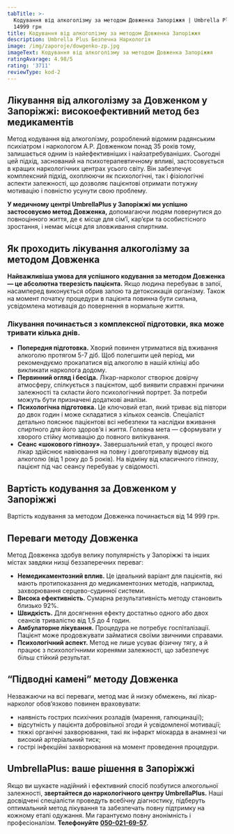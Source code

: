 ```yaml
---
tabTitle: >-
  Кодування від алкоголізму за методом Довженка Запоріжжя | Umbrella Plus | Від
  14999 грн
title: Кодування від алкоголізму за методом Довженка Запоріжжя
description: Umbrella Plus Безпечна Наркологія
image: /img/zaporoje/dowgenko-zp.jpg
imageText: Кодування від алкоголізму за методом Довженка Запоріжжя
ratingAvarage: 4.98/5
rating: '3711'
reviewType: kod-2
---
```



## Лікування від алкоголізму за Довженком у Запоріжжі: високоефективний метод без медикаментів

Метод кодування від алкоголізму, розроблений відомим радянським психіатром і наркологом А.Р. Довженком понад 35 років тому, залишається одним із найефективніших і найзатребуваніших. Сьогодні цей підхід, заснований на психотерапевтичному впливі, застосовується в кращих наркологічних центрах усього світу. Він забезпечує комплексний підхід, охоплюючи як психологічні, так і фізіологічні аспекти залежності, що дозволяє пацієнтові отримати потужну мотивацію і повністю усунути свою проблему.

**У медичному центрі UmbrellaPlus у Запоріжжі ми успішно застосовуємо метод Довженка,** допомагаючи людям повернутися до повноцінного життя, де є місце для сім’ї, кар’єри та особистісного зростання, і немає місця для зловживання спиртним.

## Як проходить лікування алкоголізму за методом Довженка

**Найважливіша умова для успішного кодування за методом Довженка — це абсолютна тверезість пацієнта.** Якщо людина перебуває в запої, насамперед виконується обрив запою та детоксикація організму. Також на момент початку процедури в пацієнта повинна бути сильна, усвідомлена мотивація до повернення в нормальне життя.

### Лікування починається з комплексної підготовки, яка може тривати кілька днів.

* **Попередня підготовка.** Хворий повинен утриматися від вживання алкоголю протягом 5-7 діб. Щоб полегшити цей період, ми рекомендуємо прокапатися від алкоголю в нашій клініці або викликати нарколога додому.
* **Первинний огляд і бесіда.** Лікар-нарколог створює довірчу атмосферу, спілкується з пацієнтом, щоб виявити справжні причини залежності та скласти його психологічний портрет. За потреби можуть бути призначені додаткові аналізи.
* **Психологічна підготовка.** Це ключовий етап, який триває від півтори до двох годин і може складатися з кількох сеансів. Спеціаліст детально пояснює пацієнтові всі небезпеки та наслідки вживання спиртного для його здоров’я і життя. Головна мета — сформувати у хворого стійку мотивацію до повного вилікування.
* **Сеанс «шокового гіпнозу».** Завершальний етап, у процесі якого лікар здійснює навіювання на повну і довготривалу відмову від алкоголю (від 1 року до 5 років). На відміну від класичного гіпнозу, пацієнт під час сеансу перебуває у свідомості.

## Вартість кодування за Довженком у Запоріжжі

Вартість кодування за методом Довженка починається від 14 999 грн.

## Переваги методу Довженка

Метод Довженка здобув велику популярність у Запоріжжі та інших містах завдяки низці беззаперечних переваг:

* **Немедикаментозний вплив.** Це ідеальний варіант для пацієнтів, які мають протипоказання до медикаментозних методів, наприклад, захворювання серцево-судинної системи.
* **Висока ефективність.** Сумарна результативність методу становить близько 92%.
* **Швидкість.** Для досягнення ефекту достатньо одного або двох сеансів тривалістю від 1,5 до 4 годин.
* **Амбулаторне лікування.** Процедура не потребує госпіталізації. Пацієнт може продовжувати займатися своїми звичними справами.
* **Психологічний аспект.** Метод не лише усуває фізичну тягу, а й працює з психологічними коренями залежності, що забезпечує більш стійкий результат.

## “Підводні камені” методу Довженка

Незважаючи на всі переваги, метод має й низку обмежень, які лікар-нарколог обов’язково повинен враховувати:

* наявність гострих психічних розладів (марення, галюцинації);
* відсутність у пацієнта добровільної згоди й усвідомленої мотивації;
* тяжкі органічні захворювання, такі як інфаркт міокарда в анамнезі чи високий артеріальний тиск;
* гострі інфекційні захворювання на момент проведення процедури.

## UmbrellaPlus: ваше рішення в Запоріжжі

Якщо ви шукаєте надійний і ефективний спосіб позбутися алкогольної залежності, **звертайтеся до наркологічного центру UmbrellaPlus.** Наші досвідчені спеціалісти проведуть всебічну діагностику, підберуть оптимальний метод лікування та забезпечать повну підтримку на кожному етапі одужання. Ми гарантуємо повну анонімність і професіоналізм. **Телефонуйте** **[050-021-69-57](tel:0500216957)**.
